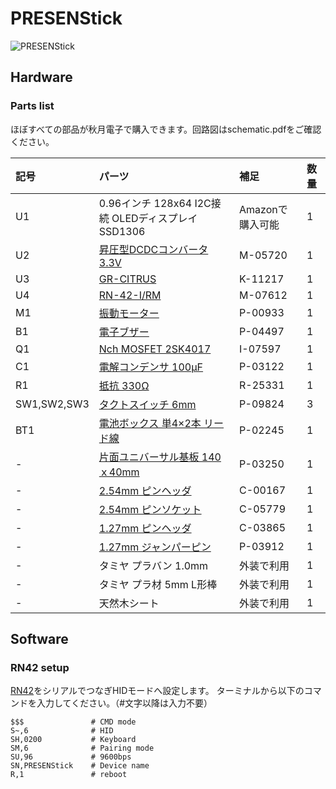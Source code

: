 # PRESENStick
![PRESENStick]()

## Hardware
### Parts list
ほぼすべての部品が秋月電子で購入できます。回路図はschematic.pdfをご確認ください。

|記号 |パーツ	                                               　　　|補足	    |数量|
|:---|:----------------------------------------------------------|:----------------|:-------|
|U1  |0.96インチ 128x64 I2C接続 OLEDディスプレイ SSD1306               |Amazonで購入可能   |1       |
|U2  |[昇圧型DCDCコンバータ 3.3V](http://akizukidenshi.com/catalog/g/gM-05720/) |M-05720 |1       |
|U3  |[GR-CITRUS](http://akizukidenshi.com/catalog/g/gK-11217/)  |K-11217 |1       |
|U4  |[RN-42-I/RM](http://akizukidenshi.com/catalog/g/gM-07612/) |M-07612 |1       |
|M1  |[振動モーター](http://akizukidenshi.com/catalog/g/gP-00933/) |P-00933 |1       |
|B1  |[電子ブザー](http://akizukidenshi.com/catalog/g/gP-04497/)  |P-04497 |1       |
|Q1  |[Nch MOSFET 2SK4017](http://akizukidenshi.com/catalog/g/gI-07597/)  |I-07597 |1       |
|C1  |[電解コンデンサ 100μF](http://akizukidenshi.com/catalog/g/gP-03122/)  |P-03122 |1       |
|R1  |[抵抗 330Ω](http://akizukidenshi.com/catalog/g/gR-25331/)  |R-25331 |1       |
|SW1,SW2,SW3    |[タクトスイッチ 6mm](http://akizukidenshi.com/catalog/g/gP-09824/)  |P-09824 |3       |
|BT1 |[電池ボックス 単4×2本 リード線](http://akizukidenshi.com/catalog/g/gP-02245/)  |P-02245 |1       |
|-   |[片面ユニバーサル基板 140ｘ40mm](http://akizukidenshi.com/catalog/g/gP-03250/)  |P-03250 |1       |
|-   |[2.54mm ピンヘッダ](http://akizukidenshi.com/catalog/g/gC-00167/)  |C-00167 |1       |
|-   |[2.54mm ピンソケット](http://akizukidenshi.com/catalog/g/gC-05779/) |C-05779 |1       |
|-   |[1.27mm ピンヘッダ](http://akizukidenshi.com/catalog/g/gC-03865/)  |C-03865 |1       |
|-   |[1.27mm ジャンパーピン](http://akizukidenshi.com/catalog/g/gP-03912/)  |P-03912 |1       |
|-   |タミヤ プラバン 1.0mm    |外装で利用          |1       |
|-   |タミヤ プラ材 5mm L形棒  |外装で利用          |1       |
|-   |天然木シート  |外装で利用          |1       |



## Software
### RN42 setup
[RN42](http://www.microchip.com/wwwproducts/en/en558330)をシリアルでつなぎHIDモードへ設定します。
ターミナルから以下のコマンドを入力してください。（#文字以降は入力不要）

```
$$$               # CMD mode
S~,6              # HID
SH,0200           # Keyboard
SM,6              # Pairing mode
SU,96             # 9600bps
SN,PRESENStick    # Device name
R,1               # reboot
```
